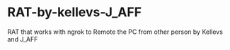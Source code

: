 # RAT-by-kellevs-J_AFF
RAT that works with ngrok to Remote the PC from other person by Kellevs and J_AFF 
